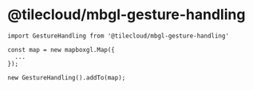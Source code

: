 # @tilecloud/mbgl-gesture-handling

```
import GestureHandling from '@tilecloud/mbgl-gesture-handling'

const map = new mapboxgl.Map({
  ...
});

new GestureHandling().addTo(map);
```
